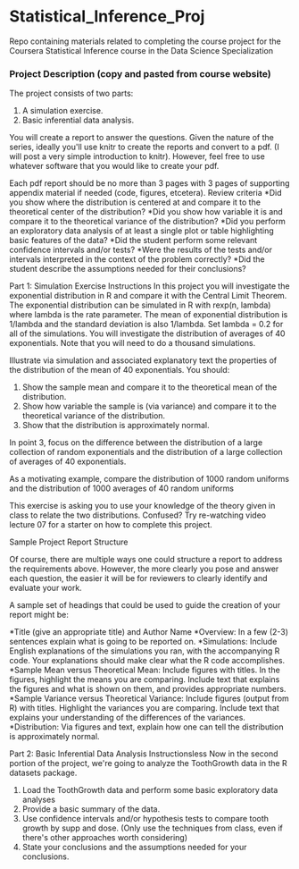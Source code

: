 # Statistical_Inference_Proj
Repo containing materials related to completing the course project for the Coursera Statistical Inference course in the Data Science Specialization

### Project Description (copy and pasted from course website)
The project consists of two parts:

1. A simulation exercise.
2. Basic inferential data analysis.

You will create a report to answer the questions. Given the nature of the series, ideally you'll use knitr to create the reports and convert to a pdf. (I will post a very simple introduction to knitr). However, feel free to use whatever software that you would like to create your pdf.

Each pdf report should be no more than 3 pages with 3 pages of supporting appendix material if needed (code, figures, etcetera).
Review criteria
*Did you show where the distribution is centered at and compare it to the theoretical center of the distribution?
*Did you show how variable it is and compare it to the theoretical variance of the distribution?
*Did you perform an exploratory data analysis of at least a single plot or table highlighting basic features of the data?
*Did the student perform some relevant confidence intervals and/or tests?
*Were the results of the tests and/or intervals interpreted in the context of the problem correctly?
*Did the student describe the assumptions needed for their conclusions?

Part 1: Simulation Exercise Instructions
In this project you will investigate the exponential distribution in R and compare it with the Central Limit Theorem. The exponential distribution can be simulated in R with rexp(n, lambda) where lambda is the rate parameter. The mean of exponential distribution is 1/lambda and the standard deviation is also 1/lambda. Set lambda = 0.2 for all of the simulations. You will investigate the distribution of averages of 40 exponentials. Note that you will need to do a thousand simulations.

Illustrate via simulation and associated explanatory text the properties of the distribution of the mean of 40 exponentials. You should:

1. Show the sample mean and compare it to the theoretical mean of the distribution.
2. Show how variable the sample is (via variance) and compare it to the theoretical variance of the distribution.
3. Show that the distribution is approximately normal.

In point 3, focus on the difference between the distribution of a large collection of random exponentials and the distribution of a large collection of averages of 40 exponentials.

As a motivating example, compare the distribution of 1000 random uniforms and the distribution of 1000 averages of 40 random uniforms

This exercise is asking you to use your knowledge of the theory given in class to relate the two distributions. Confused? Try re-watching video lecture 07 for a starter on how to complete this project.

Sample Project Report Structure

Of course, there are multiple ways one could structure a report to address the requirements above. However, the more clearly you pose and answer each question, the easier it will be for reviewers to clearly identify and evaluate your work.

A sample set of headings that could be used to guide the creation of your report might be:

*Title (give an appropriate title) and Author Name
*Overview: In a few (2-3) sentences explain what is going to be reported on.
*Simulations: Include English explanations of the simulations you ran, with the accompanying R code. Your explanations should make clear what the R code accomplishes.
*Sample Mean versus Theoretical Mean: Include figures with titles. In the figures, highlight the means you are comparing. Include text that explains the figures and what is shown on them, and provides appropriate numbers.
*Sample Variance versus Theoretical Variance: Include figures (output from R) with titles. Highlight the variances you are comparing. Include text that explains your understanding of the differences of the variances.
*Distribution: Via figures and text, explain how one can tell the distribution is approximately normal.

Part 2: Basic Inferential Data Analysis Instructionsless 
Now in the second portion of the project, we're going to analyze the ToothGrowth data in the R datasets package.

1. Load the ToothGrowth data and perform some basic exploratory data analyses
2. Provide a basic summary of the data.
3. Use confidence intervals and/or hypothesis tests to compare tooth growth by supp and dose. (Only use the techniques from class, even if there's other approaches worth considering)
4. State your conclusions and the assumptions needed for your conclusions.
